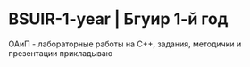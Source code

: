 # BSUIR-1-year | Бгуир 1-й год
 
ОАиП - лабораторные работы на C++, задания, методички и презентации прикладываю
